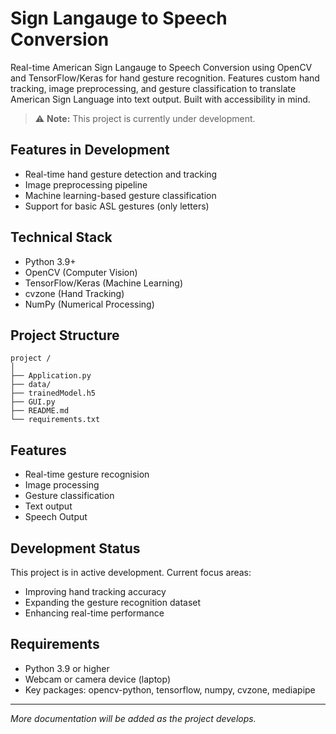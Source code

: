 # Sign Langauge to Speech Conversion

Real-time American Sign Langauge to Speech Conversion using OpenCV and TensorFlow/Keras for hand gesture recognition. Features custom hand tracking, image preprocessing, and gesture classification to translate American Sign Language into text output. Built with accessibility in mind.

> ⚠️ **Note:** This project is currently under development.

## Features in Development

- Real-time hand gesture detection and tracking
- Image preprocessing pipeline
- Machine learning-based gesture classification
- Support for basic ASL gestures (only letters)

## Technical Stack

- Python 3.9+
- OpenCV (Computer Vision)
- TensorFlow/Keras (Machine Learning)
- cvzone (Hand Tracking)
- NumPy (Numerical Processing)

## Project Structure

```text
project /
│
├── Application.py
├── data/
├── trainedModel.h5
├── GUI.py
├── README.md
└── requirements.txt
```

## Features

- Real-time gesture recognision
- Image processing
- Gesture classification
- Text output
- Speech Output

## Development Status

This project is in active development. Current focus areas:

- Improving hand tracking accuracy
- Expanding the gesture recognition dataset
- Enhancing real-time performance

## Requirements

- Python 3.9 or higher
- Webcam or camera device (laptop)
- Key packages: opencv-python, tensorflow, numpy, cvzone, mediapipe

---

_More documentation will be added as the project develops._
